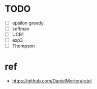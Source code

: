 # TODO
- [ ] epsilon greedy
- [ ] softmax
- [ ] UCB1
- [ ] exp3
- [ ] Thompson

# ref
- https://github.com/DanielMorton/ratel
